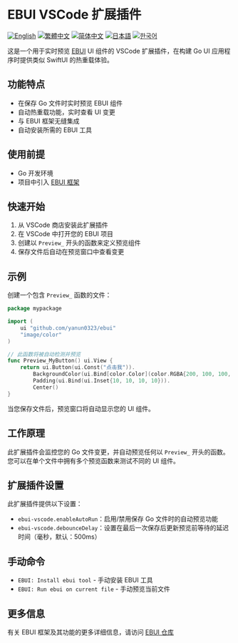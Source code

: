 # EBUI VSCode 扩展插件

[![English](https://img.shields.io/badge/English-Click-yellow)](README.md)
[![繁體中文](https://img.shields.io/badge/繁體中文-點擊查看-orange)](README-tw.md)
[![简体中文](https://img.shields.io/badge/简体中文-点击查看-orange)](README-cn.md)
[![日本語](https://img.shields.io/badge/日本語-クリック-青)](README-ja.md)
[![한국어](https://img.shields.io/badge/한국어-클릭-yellow)](README-ko.md)

这是一个用于实时预览 [EBUI](https://github.com/yanun0323/ebui) UI 组件的 VSCode 扩展插件，在构建 Go UI 应用程序时提供类似 SwiftUI 的热重载体验。

## 功能特点

- 在保存 Go 文件时实时预览 EBUI 组件
- 自动热重载功能，实时查看 UI 变更
- 与 EBUI 框架无缝集成
- 自动安装所需的 EBUI 工具

## 使用前提

- Go 开发环境
- 项目中引入 [EBUI 框架](https://github.com/yanun0323/ebui)

## 快速开始

1. 从 VSCode 商店安装此扩展插件
2. 在 VSCode 中打开您的 EBUI 项目
3. 创建以 `Preview_` 开头的函数来定义预览组件
4. 保存文件后自动在预览窗口中查看变更

## 示例

创建一个包含 `Preview_` 函数的文件：

```go
package mypackage

import (
	ui "github.com/yanun0323/ebui"
	"image/color"
)

// 此函数将被自动检测并预览
func Preview_MyButton() ui.View {
	return ui.Button(ui.Const("点击我")).
		BackgroundColor(ui.Bind[color.Color](color.RGBA{200, 100, 100, 255})).
		Padding(ui.Bind(ui.Inset{10, 10, 10, 10})).
		Center()
}
```

当您保存文件后，预览窗口将自动显示您的 UI 组件。

## 工作原理

此扩展插件会监控您的 Go 文件变更，并自动预览任何以 `Preview_` 开头的函数。您可以在单个文件中拥有多个预览函数来测试不同的 UI 组件。

## 扩展插件设置

此扩展插件提供以下设置：

- `ebui-vscode.enableAutoRun`：启用/禁用保存 Go 文件时的自动预览功能
- `ebui-vscode.debounceDelay`：设置在最后一次保存后更新预览前等待的延迟时间（毫秒，默认：500ms）

## 手动命令

- `EBUI: Install ebui tool` - 手动安装 EBUI 工具
- `EBUI: Run ebui on current file` - 手动预览当前文件

## 更多信息

有关 EBUI 框架及其功能的更多详细信息，请访问 [EBUI 仓库](https://github.com/yanun0323/ebui)
